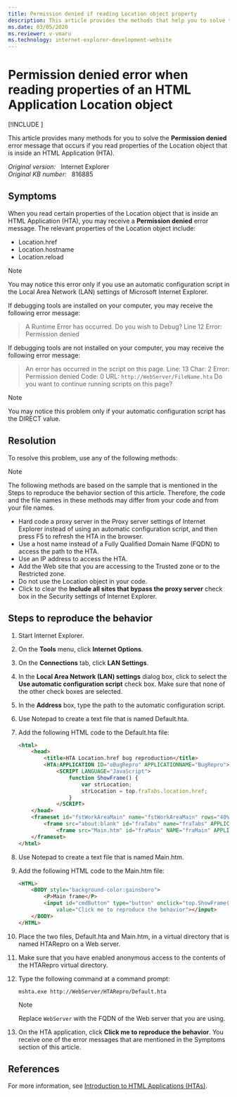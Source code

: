 ```yaml
---
title: Permission denied if reading Location object property
description: This article provides the methods that help you to solve the Permission denied error message that occurs when you read properties of the Location object that is inside an HTML Application.
ms.date: 03/05/2020
ms.reviewer: v-vmaru
ms.technology: internet-explorer-development-website
---
```

# Permission denied error when reading properties of an HTML Application Location object

[!INCLUDE [](../../../includes/browsers-important.md)]

This article provides many methods for you to solve the **Permission denied** error message that occurs if you read properties of the Location object that is inside an HTML Application (HTA).

_Original version:_ &nbsp; Internet Explorer  
_Original KB number:_ &nbsp; 816885

## Symptoms

When you read certain properties of the Location object that is inside an HTML Application (HTA), you may receive a **Permission denied** error message. The relevant properties of the
Location object include:

- Location.href
- Location.hostname
- Location.reload

> [!NOTE]
> You may notice this error only if you use an automatic configuration script in the Local Area Network (LAN) settings of Microsoft Internet Explorer.

If debugging tools are installed on your computer, you may receive the following error message:

> A Runtime Error has occurred. Do you wish to Debug? Line 12 Error: Permission denied

If debugging tools are not installed on your computer, you may receive the following error message:

> An error has occurred in the script on this page. Line: 13 Char: 2 Error: Permission denied Code: 0 URL: `http://WebServer/FileName.hta` Do you want to continue running scripts on this page?

> [!NOTE]
> You may notice this problem only if your automatic configuration script has the DIRECT value.

## Resolution

To resolve this problem, use any of the following methods:

> [!NOTE]
> The following methods are based on the sample that is mentioned in the Steps to reproduce the behavior section of this article. Therefore, the code and the file names in these methods may differ from your code and from your file names.

- Hard code a proxy server in the Proxy server settings of Internet Explorer instead of using an automatic configuration script, and then press F5 to refresh the HTA in the browser.
- Use a host name instead of a Fully Qualified Domain Name (FQDN) to access the path to the HTA.
- Use an IP address to access the HTA.
- Add the Web site that you are accessing to the Trusted zone or to the Restricted zone.
- Do not use the Location object in your code.
- Click to clear the **Include all sites that bypass the proxy server** check box in the Security settings of Internet Explorer.

## Steps to reproduce the behavior

1. Start Internet Explorer.
2. On the **Tools** menu, click **Internet Options**.
3. On the **Connections** tab, click **LAN Settings**.
4. In the **Local Area Network (LAN) settings** dialog box, click to select the **Use automatic configuration script** check box. Make sure that none of the other check boxes are selected.

5. In the **Address** box, type the path to the automatic configuration script.
6. Use Notepad to create a text file that is named Default.hta.
7. Add the following HTML code to the Default.hta file:

    ```html
    <html>
        <head>
            <title>HTA Location.href bug reproduction</title>
            <HTA:APPLICATION ID="oBugRepro" APPLICATIONNAME="BugRepro">
                <SCRIPT LANGUAGE="JavaScript">
                    function ShowFrame() {
                        var strLocation;
                        strLocation = top.fraTabs.location.href;
                    }
                </SCRIPT>
        </head>
        <frameset id="fstWorkAreaMain" name="fstWorkAreaMain" rows="40%,60%">
            <frame src="about:blank" id="fraTabs" name="fraTabs" APPLICATION="yes">
                <frame src="Main.htm" id="fraMain" NAME="fraMain" APPLICATION="yes">
        </frameset>
    </html>
    ```

8. Use Notepad to create a text file that is named Main.htm.
9. Add the following HTML code to the Main.htm file:

    ```html
    <HTML>
        <BODY style="background-color:gainsboro">
            <P>Main frame</P>
            <input id="cmdButton" type="button" onclick="top.ShowFrame()"
                value="Click me to reproduce the behavior"></input>
        </BODY>
    </HTML>
     ```

10. Place the two files, Default.hta and Main.htm, in a virtual directory that is named HTARepro on a Web server.

11. Make sure that you have enabled anonymous access to the contents of the HTARepro virtual directory.
12. Type the following command at a command prompt:

    ```console
    mshta.exe http://WebServer/HTARepro/Default.hta
    ```

    > [!NOTE]
    > Replace `WebServer` with the FQDN of the Web server that you are using.

13. On the HTA application, click **Click me to reproduce the behavior**. You receive one of the error messages that are mentioned in the Symptoms section of this article.

## References

For more information, see [Introduction to HTML Applications (HTAs)](/previous-versions//ms536496(v=vs.85)).
